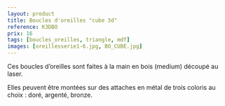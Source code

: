 ```yaml
---
layout: product
title: Boucles d'oreilles "cube 3d"
reference: K3DBO
prix: 16
tags: [boucles_oreilles, triangle, mdf]
images: [oreillesserie1-6.jpg, BO_CUBE.jpg]
---
```

Ces boucles d’oreilles sont faites à la main en bois (medium) découpé au laser.

Elles peuvent être montées sur des attaches en métal de trois coloris au choix : doré, argenté, bronze.